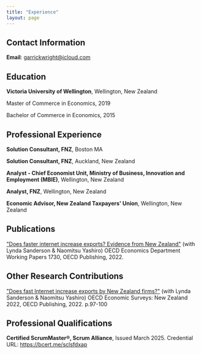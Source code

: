 ```yaml
---
title: "Experience"
layout: page
---
```


## Contact Information


**Email**: garrickwright@icloud.com


## Education


**Victoria University of Wellington**, Wellington, New Zealand

Master of Commerce in Economics, 2019

Bachelor of Commerce in Economics, 2015


## Professional Experience


**Solution Consultant, FNZ**, Boston MA

**Solution Consultant, FNZ**, Auckland, New Zealand

**Analyst - Chief Economist Unit, Ministry of Business, Innovation and Employment (MBIE)**, Wellington, New Zealand

**Analyst, FNZ**, Wellington, New Zealand

**Economic Advisor, New Zealand Taxpayers' Union**, Wellington, New Zealand


## Publications

["Does faster internet increase exports? Evidence from New Zealand"](OECD_Economics_Department_Working_Papers_No_1730.pdf) (with Lynda Sanderson & Naomitsu Yashiro)
OECD Economics Department Working Papers 1730, OECD Publishing, 2022. 

## Other Research Contributions

["Does fast Internet increase exports by New Zealand firms?"](OECD_Economic_Surveys_NZ_2022.pdf) (with Lynda Sanderson & Naomitsu Yashiro)
OECD Economic Surveys: New Zealand 2022, OECD Publishing, 2022. p.97-100

## Professional Qualifications

**Certified ScrumMaster®, Scrum Alliance**, Issued March 2025. Credential URL: <https://bcert.me/sclsfdxap>
